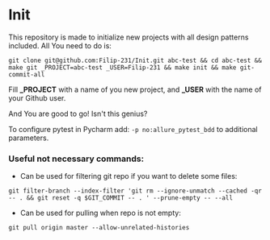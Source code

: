 # Init
This repository is made to initialize new projects with all design patterns included. All You need to do is:
```
git clone git@github.com:Filip-231/Init.git abc-test && cd abc-test && make git _PROJECT=abc-test _USER=Filip-231 && make init && make git-commit-all
```
Fill **_PROJECT** with a name of you new project, and **_USER** with the name of your Github user.

And You are good to go! Isn't this genius?

To configure pytest in Pycharm add: ```-p no:allure_pytest_bdd``` to additional parameters.

### Useful not necessary commands:

- Can be used for filtering git repo if you want to delete some files:

```git filter-branch --index-filter 'git rm --ignore-unmatch --cached -qr -- . && git reset -q $GIT_COMMIT -- . ' --prune-empty -- --all```


- Can be used for pulling when repo is not empty:

``git pull origin master --allow-unrelated-histories``

